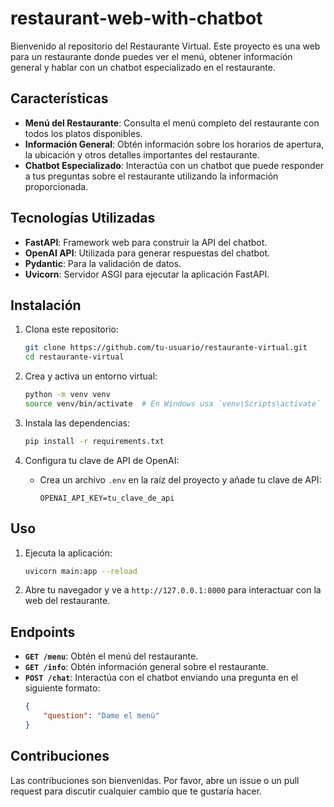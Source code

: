 # restaurant-web-with-chatbot

Bienvenido al repositorio del Restaurante Virtual. Este proyecto es una web para un restaurante donde puedes ver el menú, obtener información general y hablar con un chatbot especializado en el restaurante.

## Características

- **Menú del Restaurante**: Consulta el menú completo del restaurante con todos los platos disponibles.
- **Información General**: Obtén información sobre los horarios de apertura, la ubicación y otros detalles importantes del restaurante.
- **Chatbot Especializado**: Interactúa con un chatbot que puede responder a tus preguntas sobre el restaurante utilizando la información proporcionada.

## Tecnologías Utilizadas

- **FastAPI**: Framework web para construir la API del chatbot.
- **OpenAI API**: Utilizada para generar respuestas del chatbot.
- **Pydantic**: Para la validación de datos.
- **Uvicorn**: Servidor ASGI para ejecutar la aplicación FastAPI.

## Instalación

1. Clona este repositorio:
    ```sh
    git clone https://github.com/tu-usuario/restaurante-virtual.git
    cd restaurante-virtual
    ```

2. Crea y activa un entorno virtual:
    ```sh
    python -m venv venv
    source venv/bin/activate  # En Windows usa `venv\Scripts\activate`
    ```

3. Instala las dependencias:
    ```sh
    pip install -r requirements.txt
    ```

4. Configura tu clave de API de OpenAI:
    - Crea un archivo `.env` en la raíz del proyecto y añade tu clave de API:
        ```
        OPENAI_API_KEY=tu_clave_de_api
        ```

## Uso

1. Ejecuta la aplicación:
    ```sh
    uvicorn main:app --reload
    ```

2. Abre tu navegador y ve a `http://127.0.0.1:8000` para interactuar con la web del restaurante.

## Endpoints

- **`GET /menu`**: Obtén el menú del restaurante.
- **`GET /info`**: Obtén información general sobre el restaurante.
- **`POST /chat`**: Interactúa con el chatbot enviando una pregunta en el siguiente formato:
    ```json
    {
        "question": "Dame el menú"
    }
    ```

## Contribuciones

Las contribuciones son bienvenidas. Por favor, abre un issue o un pull request para discutir cualquier cambio que te gustaría hacer.